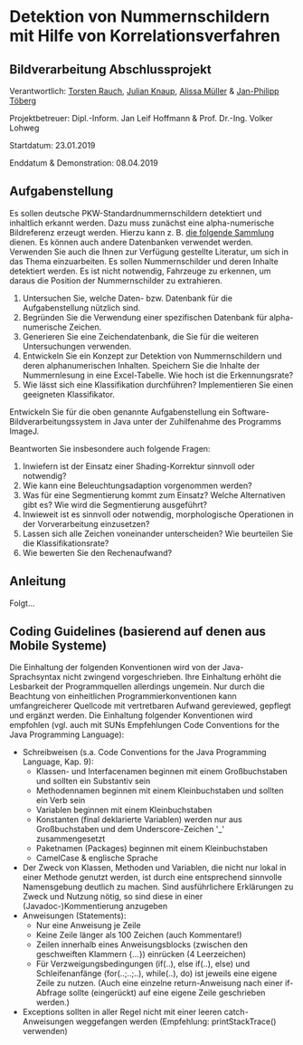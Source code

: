 # Detektion von Nummernschildern mit Hilfe von Korrelationsverfahren
## Bildverarbeitung Abschlussprojekt

Verantwortlich: [Torsten Rauch](https://github.com/ToRauch), [Julian Knaup](https://github.com/julianknaup), [Alissa Müller](https://github.com/chaosbambi) & [Jan-Philipp Töberg](https://github.com/Janfiderheld)

Projektbetreuer: Dipl.-Inform. Jan Leif Hoffmann & Prof. Dr.-Ing. Volker Lohweg 


Startdatum: 23.01.2019

Enddatum & Demonstration: 08.04.2019

## Aufgabenstellung

Es sollen deutsche PKW-Standardnummernschildern detektiert und inhaltlich erkannt werden. Dazu muss zunächst eine alpha-numerische Bildreferenz erzeugt werden.
Hierzu kann z. B. [die folgende Sammlung](http://www.dna.nl/germany.htm) dienen. Es können auch andere Datenbanken verwendet werden. 
Verwenden Sie auch die Ihnen zur Verfügung gestellte Literatur, um sich in das Thema einzuarbeiten. 
Es sollen Nummernschilder und deren Inhalte detektiert werden. Es ist nicht notwendig, Fahrzeuge zu erkennen, um daraus die Position der Nummernschilder zu extrahieren.  

1. Untersuchen Sie, welche Daten- bzw. Datenbank für die Aufgabenstellung nützlich sind.  
2. Begründen Sie die Verwendung einer spezifischen Datenbank für alpha-numerische Zeichen. 
3. Generieren Sie eine Zeichendatenbank, die Sie für die weiteren Untersuchungen verwenden. 
4. Entwickeln Sie ein Konzept zur Detektion von Nummernschildern und deren alphanumerischen Inhalten. Speichern Sie die Inhalte der Nummernlesung in eine Excel-Tabelle. Wie hoch ist die Erkennungsrate? 
5. Wie lässt sich eine Klassifikation durchführen? Implementieren Sie einen geeigneten Klassifikator.  

Entwickeln Sie für die oben genannte Aufgabenstellung ein Software-Bildverarbeitungssystem in Java unter der Zuhilfenahme des Programms ImageJ.
  
Beantworten Sie insbesondere auch folgende Fragen: 

1. Inwiefern ist der Einsatz einer Shading-Korrektur sinnvoll oder notwendig? 
2. Wie kann eine Beleuchtungsadaption vorgenommen werden? 
3. Was für eine Segmentierung kommt zum Einsatz? Welche Alternativen gibt es? Wie wird die Segmentierung ausgeführt? 
4. Inwieweit ist es sinnvoll oder notwendig, morphologische Operationen in der Vorverarbeitung einzusetzen? 
5. Lassen sich alle Zeichen voneinander unterscheiden? Wie beurteilen Sie die Klassifikationsrate?  
6. Wie bewerten Sie den Rechenaufwand? 

## Anleitung

Folgt...

## Coding Guidelines (basierend auf denen aus Mobile Systeme)

Die Einhaltung der folgenden Konventionen wird von der Java-Sprachsyntax nicht zwingend vorgeschrieben. Ihre Einhaltung erhöht die Lesbarkeit der Programmquellen allerdings ungemein. Nur durch die Beachtung von einheitlichen Programmierkonventionen kann umfangreicherer Quellcode mit vertretbaren Aufwand gereviewed, gepflegt und ergänzt werden. Die Einhaltung folgender Konventionen wird empfohlen (vgl. auch mit SUNs Empfehlungen Code Conventions for the Java Programming Language):
- Schreibweisen (s.a. Code Conventions for the Java Programming Language, Kap. 9):
  - Klassen- und Interfacenamen beginnen mit einem Großbuchstaben und sollten ein Substantiv sein
  - Methodennamen beginnen mit einem Kleinbuchstaben und sollten ein Verb sein
  - Variablen beginnen mit einem Kleinbuchstaben
  - Konstanten (final deklarierte Variablen) werden nur aus Großbuchstaben und dem Underscore-Zeichen '_' zusammengesetzt
  - Paketnamen (Packages) beginnen mit einem Kleinbuchstaben
  - CamelCase & englische Sprache
- Der Zweck von Klassen, Methoden und Variablen, die nicht nur lokal in einer Methode genutzt werden, ist durch eine entsprechend sinnvolle Namensgebung deutlich zu machen. Sind ausführlichere Erklärungen zu Zweck und Nutzung nötig, so sind diese in einer (Javadoc-)Kommentierung anzugeben
- Anweisungen (Statements):
  - Nur eine Anweisung je Zeile
  - Keine Zeile länger als 100 Zeichen (auch Kommentare!)
  - Zeilen innerhalb eines Anweisungsblocks (zwischen den geschweiften Klammern {...}) einrücken (4 Leerzeichen)
  - Für Verzweigungsbedingungen (if(..), else if(..), else) und Schleifenanfänge (for(..;..;..), while(..), do) ist jeweils eine eigene Zeile zu nutzen. (Auch eine einzelne return-Anweisung nach einer if-Abfrage sollte (eingerückt) auf eine eigene Zeile geschrieben werden.)
- Exceptions sollten in aller Regel nicht mit einer leeren catch-Anweisungen weggefangen werden (Empfehlung: printStackTrace() verwenden)